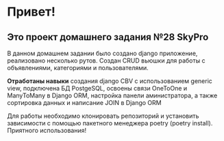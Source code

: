 # Привет!

## Это проект домашнего задания №28 SkyPro

В данном домашнем задании было создано django приложение, реализовано несколько рутов. Создан CRUD вьюшки для работы с объявлениями, категориями и пользователями.

**Отработаны навыки** создания django CBV с использованием generic view, подключена БД PostgeSQL, освоены связи OneToOne и ManyToMany в Django ORM, настройка панели аминистратора,
а также сортировка данных и написание JOIN в Django ORM

Для работы необходимо клонировать репозиторий и установить зависимости с помощью пакетного менеджера poetry (poetry install).
Приятного использования!  
